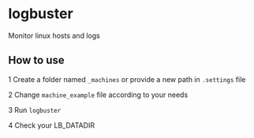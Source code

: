# logbuster
Monitor linux hosts and logs

## How to use
1 Create a folder named `_machines` or provide a new path in `.settings` file

2 Change `machine_example` file according to your needs

3 Run `logbuster`

4 Check your LB_DATADIR
